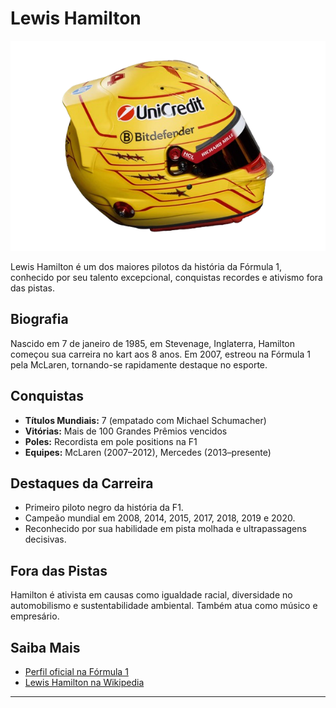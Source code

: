 # Lewis Hamilton

![Capacete de Lewis Hamilton](/capacete.png)

Lewis Hamilton é um dos maiores pilotos da história da Fórmula 1, conhecido por seu talento excepcional, conquistas recordes e ativismo fora das pistas.

## Biografia

Nascido em 7 de janeiro de 1985, em Stevenage, Inglaterra, Hamilton começou sua carreira no kart aos 8 anos. Em 2007, estreou na Fórmula 1 pela McLaren, tornando-se rapidamente destaque no esporte.

## Conquistas

- **Títulos Mundiais:** 7 (empatado com Michael Schumacher)
- **Vitórias:** Mais de 100 Grandes Prêmios vencidos
- **Poles:** Recordista em pole positions na F1
- **Equipes:** McLaren (2007–2012), Mercedes (2013–presente)

## Destaques da Carreira

- Primeiro piloto negro da história da F1.
- Campeão mundial em 2008, 2014, 2015, 2017, 2018, 2019 e 2020.
- Reconhecido por sua habilidade em pista molhada e ultrapassagens decisivas.

## Fora das Pistas

Hamilton é ativista em causas como igualdade racial, diversidade no automobilismo e sustentabilidade ambiental. Também atua como músico e empresário.

## Saiba Mais

- [Perfil oficial na Fórmula 1](https://www.formula1.com/en/drivers/lewis-hamilton.html)
- [Lewis Hamilton na Wikipedia](https://pt.wikipedia.org/wiki/Lewis_Hamilton)

---
